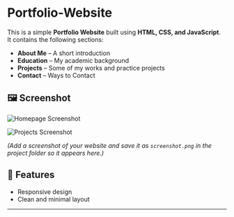 # Portfolio-Website

This is a simple **Portfolio Website** built using **HTML, CSS, and JavaScript**.  
It contains the following sections:  
- **About Me** – A short introduction  
- **Education** – My academic background  
- **Projects** – Some of my works and practice projects  
- **Contact** – Ways to Contact 

## 🖼️ Screenshot  

![Homepage Screenshot](screenshot1.png)  

 
![Projects Screenshot](screenshot2.png) 

*(Add a screenshot of your website and save it as `screenshot.png` in the project folder so it appears here.)*  

## 🚀 Features  
- Responsive design  
- Clean and minimal layout  
   

---
